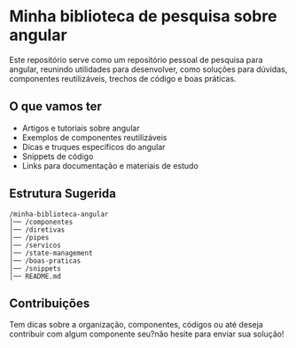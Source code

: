 # Minha biblioteca de pesquisa sobre angular

Este repositório serve como um repositório pessoal de pesquisa para angular, reunindo utilidades para desenvolver, como soluções para dúvidas, componentes reutilizáveis, trechos de código e boas práticas.

## O que vamos ter
-  Artigos e tutoriais sobre angular
- Exemplos de componentes reutilizáveis
- Dicas e truques específicos do angular
- Snippets de código 
- Links para documentação e materiais de estudo

## Estrutura Sugerida
```
/minha-biblioteca-angular
│── /componentes
│── /diretivas
│── /pipes
│── /servicos
│── /state-management
│── /boas-praticas
│── /snippets
│── README.md
```

## Contribuições
Tem dicas sobre a organização, componentes, códigos ou até deseja contribuir com algum componente seu?não hesite para enviar sua solução!

